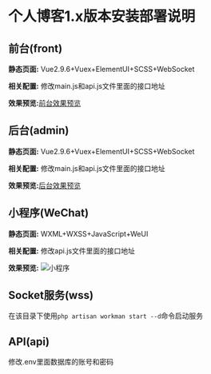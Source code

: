 # 个人博客1.x版本安装部署说明

## 前台(front)

**静态页面:** Vue2.9.6+Vuex+ElementUI+SCSS+WebSocket

**相关配置:** 修改main.js和api.js文件里面的接口地址

**效果预览:**[前台效果预览](https://www.lpyhutu.cn/)

## 后台(admin)

**静态页面:** Vue2.9.6+Vuex+ElementUI+SCSS+WebSocket

**相关配置:** 修改main.js和api.js文件里面的接口地址

**效果预览:**[后台效果预览](https://adm.lpyhutu.cn/)

## 小程序(WeChat)

**静态页面:** WXML+WXSS+JavaScript+WeUI

**相关配置:** 修改api.js文件里面的接口地址

**效果预览:** ![小程序](https://www.lpyhutu.cn/img/WeChat.0f48788d.jpg)

## Socket服务(wss)

在该目录下使用`php artisan workman start --d`命令启动服务

## API(api)

修改.env里面数据库的账号和密码




